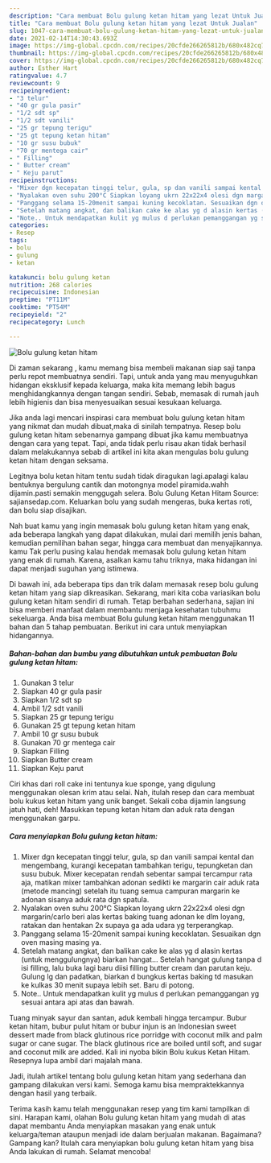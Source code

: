 ```yaml
---
description: "Cara membuat Bolu gulung ketan hitam yang lezat Untuk Jualan"
title: "Cara membuat Bolu gulung ketan hitam yang lezat Untuk Jualan"
slug: 1047-cara-membuat-bolu-gulung-ketan-hitam-yang-lezat-untuk-jualan
date: 2021-02-14T14:30:43.693Z
image: https://img-global.cpcdn.com/recipes/20cfde266265812b/680x482cq70/bolu-gulung-ketan-hitam-foto-resep-utama.jpg
thumbnail: https://img-global.cpcdn.com/recipes/20cfde266265812b/680x482cq70/bolu-gulung-ketan-hitam-foto-resep-utama.jpg
cover: https://img-global.cpcdn.com/recipes/20cfde266265812b/680x482cq70/bolu-gulung-ketan-hitam-foto-resep-utama.jpg
author: Esther Hart
ratingvalue: 4.7
reviewcount: 9
recipeingredient:
- "3 telur"
- "40 gr gula pasir"
- "1/2 sdt sp"
- "1/2 sdt vanili"
- "25 gr tepung terigu"
- "25 gt tepung ketan hitam"
- "10 gr susu bubuk"
- "70 gr mentega cair"
- " Filling"
- " Butter cream"
- " Keju parut"
recipeinstructions:
- "Mixer dgn kecepatan tinggi telur, gula, sp dan vanili sampai kental dan mengembang, kurangi kecepatan tambahkan terigu, tepungketan dan susu bubuk. Mixer kecepatan rendah sebentar sampai tercampur rata aja, matikan mixer tambahkan adonan sedikti ke margarin cair aduk rata (metode mancing) setelah itu tuang semua campuran margarin ke adonan sisanya aduk rata dgn spatula."
- "Nyalakan oven suhu 200°C Siapkan loyang ukrn 22x22x4 olesi dgn margarin/carlo beri alas kertas baking tuang adonan ke dlm loyang, ratakan dan hentakan 2x supaya ga ada udara yg terperangkap."
- "Panggang selama 15-20menit sampai kuning kecoklatan. Sesuaikan dgn oven masing masing ya."
- "Setelah matang angkat, dan balikan cake ke alas yg d alasin kertas (untuk menggulungnya) biarkan hangat... Setelah hangat gulung tanpa d isi filling, lalu buka lagi baru diisi filling butter cream dan parutan keju. Gulung lg dan padatkan, biarkan d bungkus kertas baking td masukan ke kulkas 30 menit supaya lebih set. Baru di potong."
- "Note.. Untuk mendapatkan kulit yg mulus d perlukan pemanggangan yg sesuai antara api atas dan bawah."
categories:
- Resep
tags:
- bolu
- gulung
- ketan

katakunci: bolu gulung ketan 
nutrition: 268 calories
recipecuisine: Indonesian
preptime: "PT11M"
cooktime: "PT54M"
recipeyield: "2"
recipecategory: Lunch

---
```



![Bolu gulung ketan hitam](https://img-global.cpcdn.com/recipes/20cfde266265812b/680x482cq70/bolu-gulung-ketan-hitam-foto-resep-utama.jpg)

Di zaman  sekarang , kamu memang bisa membeli makanan siap saji tanpa perlu repot membuatnya sendiri. Tapi, untuk anda yang mau menyuguhkan hidangan eksklusif kepada keluarga, maka kita memang lebih bagus menghidangkannya dengan tangan sendiri. Sebab, memasak di rumah jauh lebih higienis dan bisa menyesuaikan sesuai kesukaan keluarga.

Jika anda lagi mencari inspirasi cara membuat bolu gulung ketan hitam yang nikmat dan mudah dibuat,maka di sinilah tempatnya. Resep bolu gulung ketan hitam  sebenarnya gampang dibuat jika kamu membuatnya dengan cara yang tepat. Tapi, anda tidak perlu risau akan tidak berhasil dalam melakukannya 
sebab di artikel ini kita akan mengulas bolu gulung ketan hitam dengan seksama.  

Legitnya bolu ketan hitam tentu sudah tidak diragukan lagi.apalagi kalau bentuknya bergulung cantik dan motongnya model piramida.wahh dijamin.pasti semakin menggugah selera. Bolu Gulung Ketan Hitam Source: sajiansedap.com. Keluarkan bolu yang sudah mengeras, buka kertas roti, dan bolu siap disajikan.

Nah buat kamu yang ingin memasak bolu gulung ketan hitam yang enak, ada beberapa langkah yang dapat dilakukan, mulai dari memilih jenis bahan, kemudian pemilihan bahan segar, hingga cara membuat dan menyajikannya. kamu Tak perlu pusing kalau hendak memasak bolu gulung ketan hitam yang enak di rumah. Karena, asalkan kamu  tahu triknya, maka hidangan ini dapat menjadi suguhan yang istimewa.

Di bawah ini, ada beberapa tips dan trik dalam memasak resep bolu gulung ketan hitam yang siap dikreasikan. Sekarang, mari kita coba variasikan bolu gulung ketan hitam sendiri di rumah. Tetap berbahan sederhana, sajian ini bisa memberi manfaat dalam membantu menjaga kesehatan tubuhmu sekeluarga. Anda bisa membuat Bolu gulung ketan hitam menggunakan 11 bahan dan 5 tahap pembuatan. Berikut ini cara untuk menyiapkan hidangannya.

<!--inarticleads1-->

##### Bahan-bahan dan bumbu yang dibutuhkan untuk pembuatan Bolu gulung ketan hitam:

1. Gunakan 3 telur
1. Siapkan 40 gr gula pasir
1. Siapkan 1/2 sdt sp
1. Ambil 1/2 sdt vanili
1. Siapkan 25 gr tepung terigu
1. Gunakan 25 gt tepung ketan hitam
1. Ambil 10 gr susu bubuk
1. Gunakan 70 gr mentega cair
1. Siapkan  Filling
1. Siapkan  Butter cream
1. Siapkan  Keju parut


Ciri khas dari roll cake ini tentunya kue sponge, yang digulung menggunakan olesan krim atau selai. Nah, itulah resep dan cara membuat bolu kukus ketan hitam yang unik banget. Sekali coba dijamin langsung jatuh hati, deh! Masukkan tepung ketan hitam dan aduk rata dengan menggunakan garpu. 

<!--inarticleads2-->

##### Cara menyiapkan Bolu gulung ketan hitam:

1. Mixer dgn kecepatan tinggi telur, gula, sp dan vanili sampai kental dan mengembang, kurangi kecepatan tambahkan terigu, tepungketan dan susu bubuk. Mixer kecepatan rendah sebentar sampai tercampur rata aja, matikan mixer tambahkan adonan sedikti ke margarin cair aduk rata (metode mancing) setelah itu tuang semua campuran margarin ke adonan sisanya aduk rata dgn spatula.
1. Nyalakan oven suhu 200°C Siapkan loyang ukrn 22x22x4 olesi dgn margarin/carlo beri alas kertas baking tuang adonan ke dlm loyang, ratakan dan hentakan 2x supaya ga ada udara yg terperangkap.
1. Panggang selama 15-20menit sampai kuning kecoklatan. Sesuaikan dgn oven masing masing ya.
1. Setelah matang angkat, dan balikan cake ke alas yg d alasin kertas (untuk menggulungnya) biarkan hangat... Setelah hangat gulung tanpa d isi filling, lalu buka lagi baru diisi filling butter cream dan parutan keju. Gulung lg dan padatkan, biarkan d bungkus kertas baking td masukan ke kulkas 30 menit supaya lebih set. Baru di potong.
1. Note.. Untuk mendapatkan kulit yg mulus d perlukan pemanggangan yg sesuai antara api atas dan bawah.


Tuang minyak sayur dan santan, aduk kembali hingga tercampur. Bubur ketan hitam, bubur pulut hitam or bubur injun is an Indonesian sweet dessert made from black glutinous rice porridge with coconut milk and palm sugar or cane sugar. The black glutinous rice are boiled until soft, and sugar and coconut milk are added. Kali ini nyoba bikin Bolu kukus Ketan Hitam. Resepnya lupa ambil dari majalah mana. 

Jadi, itulah artikel tentang  bolu gulung ketan hitam  yang sederhana dan gampang dilakukan versi kami. Semoga kamu bisa mempraktekkannya dengan hasil yang terbaik. 

Terima kasih kamu telah menggunakan resep yang tim kami tampilkan di sini. Harapan kami, olahan  Bolu gulung ketan hitam yang mudah di atas dapat membantu Anda menyiapkan masakan yang enak untuk keluarga/teman ataupun menjadi ide dalam berjualan makanan. Bagaimana? Gampang kan? Itulah cara menyiapkan bolu gulung ketan hitam yang bisa Anda lakukan di rumah. Selamat mencoba!

